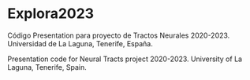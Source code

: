 # Explora2023
Código Presentation para proyecto de Tractos Neurales 2020-2023. Universidad de La Laguna, Tenerife, España.

Presentation code for Neural Tracts project 2020-2023. University of La Laguna, Tenerife, Spain.
